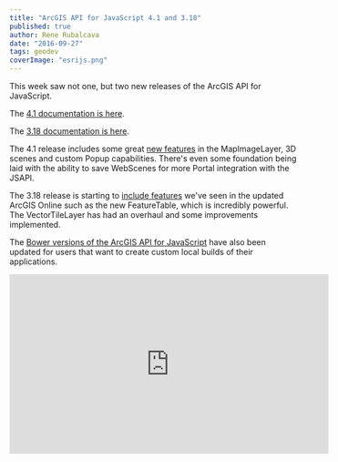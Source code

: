 ```yaml
---
title: "ArcGIS API for JavaScript 4.1 and 3.18"
published: true
author: Rene Rubalcava
date: "2016-09-27"
tags: geodev
coverImage: "esrijs.png"
---
```


This week saw not one, but two new releases of the ArcGIS API for JavaScript.

The [4.1 documentation is here](https://developers.arcgis.com/javascript/).

The [3.18 documentation is here](https://developers.arcgis.com/javascript/3/).

The 4.1 release includes some great [new features](https://developers.arcgis.com/javascript/latest/guide/release-notes/index.html) in the MapImageLayer, 3D scenes and custom Popup capabilities. There's even some foundation being laid with the ability to save WebScenes for more Portal integration with the JSAPI.

The 3.18 release is starting to [include features](https://developers.arcgis.com/javascript/3/jshelp/whats_new.html) we've seen in the updated ArcGIS Online such as the new FeatureTable, which is incredibly powerful. The VectorTileLayer has had an overhaul and some improvements implemented.

The [Bower versions of the ArcGIS API for JavaScript](https://github.com/Esri/arcgis-js-api/tags) have also been updated for users that want to create custom local builds of their applications.

<iframe width="560" height="315" src="https://www.youtube.com/embed/1RRWWpofrBk" frameborder="0" allowfullscreen></iframe>
